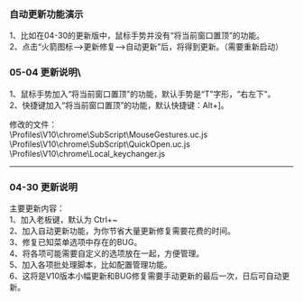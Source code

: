 ### 自动更新功能演示
1、比如在04-30的更新版中，鼠标手势并没有“将当前窗口置顶”的功能。\
2、点击“火箭图标—>更新修复—>自动更新”后，将得到更新。（需要重新启动）

### 05-04 更新说明\
1、鼠标手势加入“将当前窗口置顶”的功能，默认手势是“T”字形，“右左下”。\
2、快捷键加入“将当前窗口置顶”的功能，默认快捷键：Alt+]。

修改的文件：\
\Profiles\V10\chrome\SubScript\MouseGestures.uc.js\
\Profiles\V10\chrome\SubScript\QuickOpen.uc.js\
\Profiles\V10\chrome\Local\_keychanger.js

--------------
### 04-30 更新说明
主要更新内容：\
1、加入老板键，默认为 Ctrl+~ \
2、加入自动更新功能，为你节省大量更新修复需要花费的时间。 \
3、修复已知菜单选项中存在的BUG。 \
4、将各项可能需要自定义的选项放在一起，方便管理。 \
5、加入各项批处理脚本，比如配置管理功能。 \
6、这将是V10版本小幅更新和BUG修复需要手动更新的最后一次，日后可自动更新。
